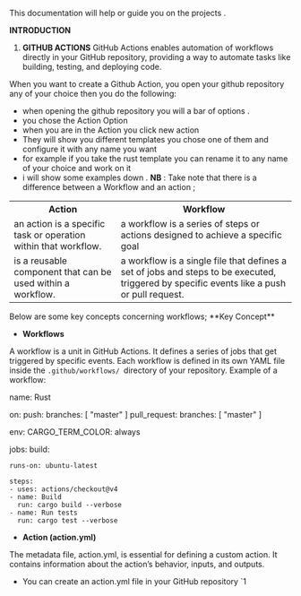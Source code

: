 This documentation will help or guide you on the projects .

**INTRODUCTION**

1. **GITHUB ACTIONS**
GitHub Actions enables automation of workflows directly in your GitHub repository, providing a way to automate tasks like building, testing, and deploying code.

When you want to create a Github Action, you open your github repository any of your choice then you do the following:

- when opening the github repository you will a bar of options .
- you chose the Action Option 
- when you are in the Action you click new action 
- They will show you different templates you chose one of them and configure it with any name you want
- for example if you take the rust template you can rename it to any name of your choice and work on it 
- i will show some examples down .
**NB** : Take note that there is a difference between a Workflow and an action ;

<table>
<tr><th>Action</th><th>Workflow</th></tr>
<tr><td>an action is a specific task or operation within that workflow.</td><td>a workflow is a series of steps or actions designed to achieve a specific goal</td></tr>
<tr><td> is a reusable component that can be used within a workflow.</td><td>a workflow is a single file that defines a set of jobs and steps to be executed, triggered by specific events like a push or pull request. </td></tr>
<table>
Below are some key concepts concerning workflows;
**Key Concept**

- **Workflows**

A workflow is a unit in GitHub Actions. It defines a series of jobs that get triggered by specific events. Each workflow is defined in its own YAML file inside the ``.github/workflows/ ``directory of your repository.
Example of a workflow:

name: Rust

on:
  push:
    branches: [ "master" ]
  pull_request:
    branches: [ "master" ]

env:
  CARGO_TERM_COLOR: always

jobs:
  build:

    runs-on: ubuntu-latest

    steps:
    - uses: actions/checkout@v4
    - name: Build
      run: cargo build --verbose
    - name: Run tests
      run: cargo test --verbose

 - **Action (action.yml)**

The metadata file, action.yml, is essential for defining a custom action. It contains information about the action’s behavior, inputs, and outputs.

- You can create an action.yml file in your GitHub repository
`1
